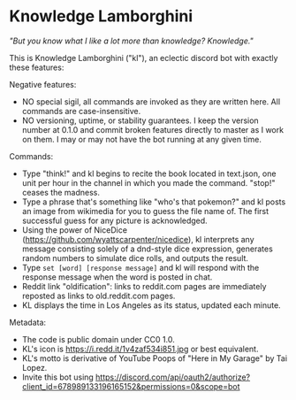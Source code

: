 # Knowledge Lamborghini

_"But you know what I like a lot more than knowledge? Knowledge."_

This is Knowledge Lamborghini ("kl"), an eclectic discord bot with exactly these features:

Negative features:

* NO special sigil, all commands are invoked as they are written here. All commands are case-insensitive.
* NO versioning, uptime, or stability guarantees. I keep the version number at 0.1.0 and commit broken features directly to master as I work on them. I may or may not have the bot running at any given time.

Commands:

* Type "think!" and kl begins to recite the book located in text.json, one unit per hour in the channel in which you made the command. "stop!" ceases the madness.
* Type a phrase that's something like "who's that pokemon?" and kl posts an image from wikimedia for you to guess the file name of. The first successful guess for any picture is acknowledged.
* Using the power of NiceDice (https://github.com/wyattscarpenter/nicedice), kl interprets any message consisting solely of a dnd-style dice expression, generates random numbers to simulate dice rolls, and outputs the result.
* Type `set [word] [response message]` and kl will respond with the response message when the word is posted in chat.
* Reddit link "oldification": links to reddit.com pages are immediately reposted as links to old.reddit.com pages.
* KL displays the time in Los Angeles as its status, updated each minute.

Metadata:

* The code is public domain under CC0 1.0.
* KL's icon is https://i.redd.it/1v4zaf534i851.jpg or best equivalent.
* KL's motto is derivative of YouTube Poops of "Here in My Garage" by Tai Lopez.
* Invite this bot using https://discord.com/api/oauth2/authorize?client_id=678989133196165152&permissions=0&scope=bot
